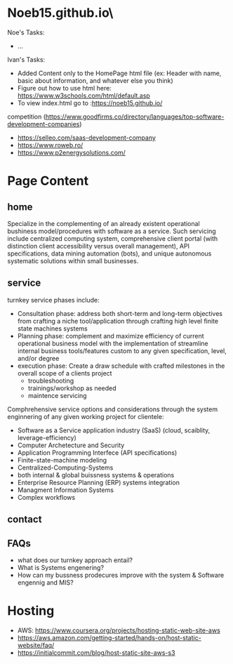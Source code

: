 # Noeb15.github.io\

Noe's Tasks:
- ...

Ivan's Tasks:
- Added Content only to the HomePage html file (ex: Header with name, basic about information, and whatever else you think)
- Figure out how to use html here: https://www.w3schools.com/html/default.asp
- To view index.html go to :https://noeb15.github.io/


competition (https://www.goodfirms.co/directory/languages/top-software-development-companies)
- https://selleo.com/saas-development-company
- https://www.roweb.ro/
- https://www.p2energysolutions.com/


# Page Content

## home

Specialize in the complementing of an already existent operational bushiness model/procedures with software as a service. Such servicing include centralized computing system, comprehensive client portal (with distinction client accessibility versus overall management), API specifications, data mining automation (bots), and unique autonomous systematic solutions within small businesses.


## service
turnkey service phases include:
- Consultation phase: address both short-term and long-term objectives from crafting a niche tool/application through crafting high level finite state machines systems
- Planning phase: complement and maximize efficiency of current operational business model with the implementation of streamline internal business tools/features custom to any given specification, level, and/or degree
- execution phase: Create a draw schedule with crafted milestones in the overall scope of a clients project
    - troubleshooting
    - trainings/workshop as needed
    - maintence servicing

Comphrehensive service options and considerations through the system enginnering of any given working project for clientele:
- Software as a Service application industry (SaaS) (cloud, scaiblity, leverage-efficiency)
- Computer Archetecture and Security
- Application Programming Interfece (API specifications)
- Finite-state-machine modeling
- Centralized-Computing-Systems
-  both internal & global buissness systems & operations
- Enterprise Resource Planning (ERP) systems integration
- Managment Information Systems
- Complex workflows

## contact


## FAQs
- what does our turnkey approach entail?
- What is Systems engenering?
- How can my bussness prodecures improve with the system & Software engennig and MIS?

# Hosting
- AWS: https://www.coursera.org/projects/hosting-static-web-site-aws
- https://aws.amazon.com/getting-started/hands-on/host-static-website/faq/
- https://initialcommit.com/blog/host-static-site-aws-s3